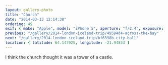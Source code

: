 ```yaml
---
layout: gallery-photo
title: "Church"
date: "2014-03-13 12:14:38"
ordering: 49
exif: { make: "Apple", model: "iPhone 5", aperture: "f/2.4", exposure: "1/1391" }
previous: "/gallery/2014-london-iceland-trip/49594d4-across-the-bay"
next: "/gallery/2014-london-iceland-trip/bf6398b-city-hall"
location: { latitude: 64.147925, longitude: -21.94853 }
---
```


I think the church thought it was a tower of a castle.
